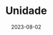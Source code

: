 ---
# Pagina para escrever info sobre a unidade
title: Unidade
date: 2023-08-02
type: landing

sections:
  - block: markdown
    id: section-1
    content:
      title: Section 1
      subtitle: A subtitle
      text: Add any **markdown** formatted content here - text, images, videos, galleries - and even HTML code!
      
  - block: markdown
    id: section-2
    content:
      title: Section 2
      subtitle: A subtitle
      text: Add your Section 2 content here...
---